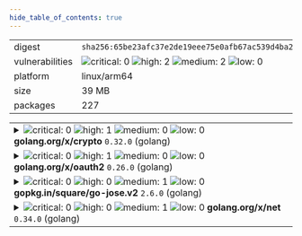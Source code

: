 ```yaml
---
hide_table_of_contents: true
---
```


<table>
<tr><td>digest</td><td><code>sha256:65be23afc37e2de19eee75e0afb67ac539d4ba286c5922260f65f327d69959bb</code></td><tr><tr><td>vulnerabilities</td><td><img alt="critical: 0" src="https://img.shields.io/badge/critical-0-lightgrey"/> <img alt="high: 2" src="https://img.shields.io/badge/high-2-e25d68"/> <img alt="medium: 2" src="https://img.shields.io/badge/medium-2-fbb552"/> <img alt="low: 0" src="https://img.shields.io/badge/low-0-lightgrey"/> <!-- unspecified: 0 --></td></tr>
<tr><td>platform</td><td>linux/arm64</td></tr>
<tr><td>size</td><td>39 MB</td></tr>
<tr><td>packages</td><td>227</td></tr>
</table>
</details></table>
</details>

<table>
<tr><td valign="top">
<details><summary><img alt="critical: 0" src="https://img.shields.io/badge/C-0-lightgrey"/> <img alt="high: 1" src="https://img.shields.io/badge/H-1-e25d68"/> <img alt="medium: 0" src="https://img.shields.io/badge/M-0-lightgrey"/> <img alt="low: 0" src="https://img.shields.io/badge/L-0-lightgrey"/> <!-- unspecified: 0 --><strong>golang.org/x/crypto</strong> <code>0.32.0</code> (golang)</summary>

<small><code>pkg:golang/golang.org/x/crypto@0.32.0</code></small><br/>
<a href="https://scout.docker.com/v/CVE-2025-22869?s=golang&n=crypto&ns=golang.org%2Fx&t=golang&vr=%3C0.35.0"><img alt="high : CVE--2025--22869" src="https://img.shields.io/badge/CVE--2025--22869-lightgrey?label=high%20&labelColor=e25d68"/></a> 

<table>
<tr><td>Affected range</td><td><code>&lt;0.35.0</code></td></tr>
<tr><td>Fixed version</td><td><code>0.35.0</code></td></tr>
<tr><td>EPSS Score</td><td><code>0.075%</code></td></tr>
<tr><td>EPSS Percentile</td><td><code>20th percentile</code></td></tr>
</table>

<details><summary>Description</summary>
<blockquote>

SSH servers which implement file transfer protocols are vulnerable to a denial of service attack from clients which complete the key exchange slowly, or not at all, causing pending content to be read into memory, but never transmitted.

</blockquote>
</details>
</details></td></tr>

<tr><td valign="top">
<details><summary><img alt="critical: 0" src="https://img.shields.io/badge/C-0-lightgrey"/> <img alt="high: 1" src="https://img.shields.io/badge/H-1-e25d68"/> <img alt="medium: 0" src="https://img.shields.io/badge/M-0-lightgrey"/> <img alt="low: 0" src="https://img.shields.io/badge/L-0-lightgrey"/> <!-- unspecified: 0 --><strong>golang.org/x/oauth2</strong> <code>0.26.0</code> (golang)</summary>

<small><code>pkg:golang/golang.org/x/oauth2@0.26.0</code></small><br/>
<a href="https://scout.docker.com/v/CVE-2025-22868?s=golang&n=oauth2&ns=golang.org%2Fx&t=golang&vr=%3C0.27.0"><img alt="high : CVE--2025--22868" src="https://img.shields.io/badge/CVE--2025--22868-lightgrey?label=high%20&labelColor=e25d68"/></a> 

<table>
<tr><td>Affected range</td><td><code>&lt;0.27.0</code></td></tr>
<tr><td>Fixed version</td><td><code>0.27.0</code></td></tr>
<tr><td>EPSS Score</td><td><code>0.111%</code></td></tr>
<tr><td>EPSS Percentile</td><td><code>27th percentile</code></td></tr>
</table>

<details><summary>Description</summary>
<blockquote>

An attacker can pass a malicious malformed token which causes unexpected memory to be consumed during parsing.

</blockquote>
</details>
</details></td></tr>

<tr><td valign="top">
<details><summary><img alt="critical: 0" src="https://img.shields.io/badge/C-0-lightgrey"/> <img alt="high: 0" src="https://img.shields.io/badge/H-0-lightgrey"/> <img alt="medium: 1" src="https://img.shields.io/badge/M-1-fbb552"/> <img alt="low: 0" src="https://img.shields.io/badge/L-0-lightgrey"/> <!-- unspecified: 0 --><strong>gopkg.in/square/go-jose.v2</strong> <code>2.6.0</code> (golang)</summary>

<small><code>pkg:golang/gopkg.in/square/go-jose.v2@2.6.0</code></small><br/>
<a href="https://scout.docker.com/v/CVE-2024-28180?s=github&n=go-jose.v2&ns=gopkg.in%2Fsquare&t=golang&vr=%3C%3D2.6.0"><img alt="medium 4.3: CVE--2024--28180" src="https://img.shields.io/badge/CVE--2024--28180-lightgrey?label=medium%204.3&labelColor=fbb552"/></a> <i>Improper Handling of Highly Compressed Data (Data Amplification)</i>

<table>
<tr><td>Affected range</td><td><code>&lt;=2.6.0</code></td></tr>
<tr><td>Fixed version</td><td><strong>Not Fixed</strong></td></tr>
<tr><td>CVSS Score</td><td><code>4.3</code></td></tr>
<tr><td>CVSS Vector</td><td><code>CVSS:3.1/AV:N/AC:L/PR:L/UI:N/S:U/C:N/I:N/A:L</code></td></tr>
<tr><td>EPSS Score</td><td><code>0.867%</code></td></tr>
<tr><td>EPSS Percentile</td><td><code>74th percentile</code></td></tr>
</table>

<details><summary>Description</summary>
<blockquote>

### Impact
An attacker could send a JWE containing compressed data that used large amounts of memory and CPU when decompressed by Decrypt or DecryptMulti. Those functions now return an error if the decompressed data would exceed 250kB or 10x the compressed size (whichever is larger). Thanks to Enze Wang@Alioth and Jianjun Chen@Zhongguancun Lab (@zer0yu and @chenjj) for reporting.

### Patches
The problem is fixed in the following packages and versions:
- github.com/go-jose/go-jose/v4 version 4.0.1
- github.com/go-jose/go-jose/v3 version 3.0.3
- gopkg.in/go-jose/go-jose.v2 version 2.6.3

The problem will not be fixed in the following package because the package is archived:
- gopkg.in/square/go-jose.v2

</blockquote>
</details>
</details></td></tr>

<tr><td valign="top">
<details><summary><img alt="critical: 0" src="https://img.shields.io/badge/C-0-lightgrey"/> <img alt="high: 0" src="https://img.shields.io/badge/H-0-lightgrey"/> <img alt="medium: 1" src="https://img.shields.io/badge/M-1-fbb552"/> <img alt="low: 0" src="https://img.shields.io/badge/L-0-lightgrey"/> <!-- unspecified: 0 --><strong>golang.org/x/net</strong> <code>0.34.0</code> (golang)</summary>

<small><code>pkg:golang/golang.org/x/net@0.34.0</code></small><br/>
<a href="https://scout.docker.com/v/CVE-2025-22870?s=github&n=net&ns=golang.org%2Fx&t=golang&vr=%3C0.36.0"><img alt="medium 4.4: CVE--2025--22870" src="https://img.shields.io/badge/CVE--2025--22870-lightgrey?label=medium%204.4&labelColor=fbb552"/></a> <i>Misinterpretation of Input</i>

<table>
<tr><td>Affected range</td><td><code>&lt;0.36.0</code></td></tr>
<tr><td>Fixed version</td><td><code>0.36.0</code></td></tr>
<tr><td>CVSS Score</td><td><code>4.4</code></td></tr>
<tr><td>CVSS Vector</td><td><code>CVSS:3.1/AV:L/AC:L/PR:L/UI:N/S:U/C:L/I:N/A:L</code></td></tr>
<tr><td>EPSS Score</td><td><code>0.028%</code></td></tr>
<tr><td>EPSS Percentile</td><td><code>5th percentile</code></td></tr>
</table>

<details><summary>Description</summary>
<blockquote>

Matching of hosts against proxy patterns can improperly treat an IPv6 zone ID as a hostname component. For example, when the NO_PROXY environment variable is set to "*.example.com", a request to "[::1%25.example.com]:80` will incorrectly match and not be proxied.

</blockquote>
</details>
</details></td></tr>
</table>

